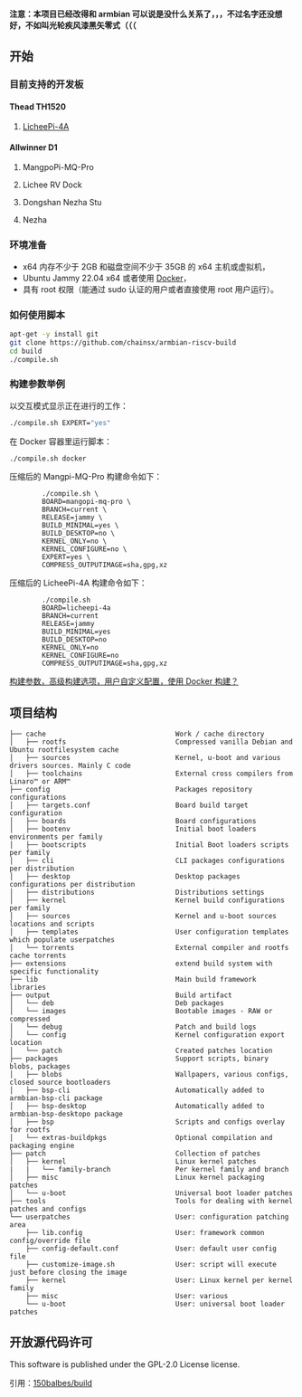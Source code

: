 #### 注意：本项目已经改得和 armbian 可以说是没什么关系了，，，不过名字还没想好，不如叫光轮疾风漆黑矢零式（（（

## 开始

### 目前支持的开发板

#### Thead TH1520

1.  [LicheePi-4A](./doc/licheepi-4a-install-guide.md)

#### Allwinner D1

1.  MangpoPi-MQ-Pro

2.  Lichee RV Dock

3.  Dongshan Nezha Stu

4.  Nezha

### 环境准备

- x64 内存不少于 2GB 和磁盘空间不少于 35GB 的 x64 主机或虚拟机，
- Ubuntu Jammy 22.04 x64 或者使用 [Docker](https://docs.armbian.com/Developer-Guide_Building-with-Docker/)，
- 具有 root 权限（能通过 sudo 认证的用户或者直接使用 root 用户运行）。

### 如何使用脚本

```bash
apt-get -y install git
git clone https://github.com/chainsx/armbian-riscv-build
cd build
./compile.sh
```

### 构建参数举例

以交互模式显示正在进行的工作：

```bash
./compile.sh EXPERT="yes"
```

在 Docker 容器里运行脚本：

```bash
./compile.sh docker
```

压缩后的 Mangpi-MQ-Pro 构建命令如下：

```
        ./compile.sh \
        BOARD=mangopi-mq-pro \
        BRANCH=current \
        RELEASE=jammy \
        BUILD_MINIMAL=yes \
        BUILD_DESKTOP=no \
        KERNEL_ONLY=no \
        KERNEL_CONFIGURE=no \
        EXPERT=yes \
        COMPRESS_OUTPUTIMAGE=sha,gpg,xz
```

压缩后的 LicheePi-4A 构建命令如下：

```
        ./compile.sh
        BOARD=licheepi-4a
        BRANCH=current
        RELEASE=jammy
        BUILD_MINIMAL=yes
        BUILD_DESKTOP=no
        KERNEL_ONLY=no
        KERNEL_CONFIGURE=no
        COMPRESS_OUTPUTIMAGE=sha,gpg,xz
```

[构建参数，高级构建选项，用户自定义配置，使用 Docker 构建？](https://docs.armbian.com/Developer-Guide_Build-Preparation/)

## 项目结构

```text
├── cache                                Work / cache directory
│   ├── rootfs                           Compressed vanilla Debian and Ubuntu rootfilesystem cache
│   ├── sources                          Kernel, u-boot and various drivers sources. Mainly C code
│   ├── toolchains                       External cross compilers from Linaro™ or ARM™
├── config                               Packages repository configurations
│   ├── targets.conf                     Board build target configuration
│   ├── boards                           Board configurations
│   ├── bootenv                          Initial boot loaders environments per family
│   ├── bootscripts                      Initial Boot loaders scripts per family
│   ├── cli                              CLI packages configurations per distribution
│   ├── desktop                          Desktop packages configurations per distribution
│   ├── distributions                    Distributions settings
│   ├── kernel                           Kernel build configurations per family
│   ├── sources                          Kernel and u-boot sources locations and scripts
│   ├── templates                        User configuration templates which populate userpatches
│   └── torrents                         External compiler and rootfs cache torrents
├── extensions                           extend build system with specific functionality
├── lib                                  Main build framework libraries
├── output                               Build artifact
│   └── deb                              Deb packages
│   └── images                           Bootable images - RAW or compressed
│   └── debug                            Patch and build logs
│   └── config                           Kernel configuration export location
│   └── patch                            Created patches location
├── packages                             Support scripts, binary blobs, packages
│   ├── blobs                            Wallpapers, various configs, closed source bootloaders
│   ├── bsp-cli                          Automatically added to armbian-bsp-cli package 
│   ├── bsp-desktop                      Automatically added to armbian-bsp-desktopo package
│   ├── bsp                              Scripts and configs overlay for rootfs
│   └── extras-buildpkgs                 Optional compilation and packaging engine
├── patch                                Collection of patches
│   ├── kernel                           Linux kernel patches
|   |   └── family-branch                Per kernel family and branch
│   ├── misc                             Linux kernel packaging patches
│   └── u-boot                           Universal boot loader patches
├── tools                                Tools for dealing with kernel patches and configs
└── userpatches                          User: configuration patching area
    ├── lib.config                       User: framework common config/override file
    ├── config-default.conf              User: default user config file
    ├── customize-image.sh               User: script will execute just before closing the image
    ├── kernel                           User: Linux kernel per kernel family
    ├── misc                             User: various
    └── u-boot                           User: universal boot loader patches
```

## 开放源代码许可

This software is published under the GPL-2.0 License license.

引用：[150balbes/build](https://github.com/150balbes/build)
